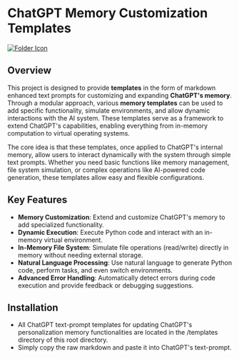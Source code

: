 # ChatGPT Memory Customization Templates

[![Folder Icon](https://img.icons8.com/?size=100&id=zY-uNLOgY3Gs&format=png&color=000000)](/templates/README.md)
## Overview
This project is designed to provide **templates** in the form of markdown enhanced text prompts for customizing and expanding **ChatGPT's memory**. Through a modular approach, various **memory templates** can be used to add specific functionality, simulate environments, and allow dynamic interactions with the AI system. These templates serve as a framework to extend ChatGPT's capabilities, enabling everything from in-memory computation to virtual operating systems.

The core idea is that these templates, once applied to ChatGPT's internal memory, allow users to interact dynamically with the system through simple text prompts. Whether you need basic functions like memory management, file system simulation, or complex operations like AI-powered code generation, these templates allow easy and flexible configurations.

## Key Features
- **Memory Customization**: Extend and customize ChatGPT's memory to add specialized functionality.
- **Dynamic Execution**: Execute Python code and interact with an in-memory virtual environment.
- **In-Memory File System**: Simulate file operations (read/write) directly in memory without needing external storage.
- **Natural Language Processing**: Use natural language to generate Python code, perform tasks, and even switch environments.
- **Advanced Error Handling**: Automatically detect errors during code execution and provide feedback or debugging suggestions.

## Installation
- All ChatGPT text-prompt templates for updating ChatGPT's personalization memory functionalities are located in the /templates directory of this root directory.
- Simply copy the raw markdown and paste it into ChatGPT's text-prompt.
